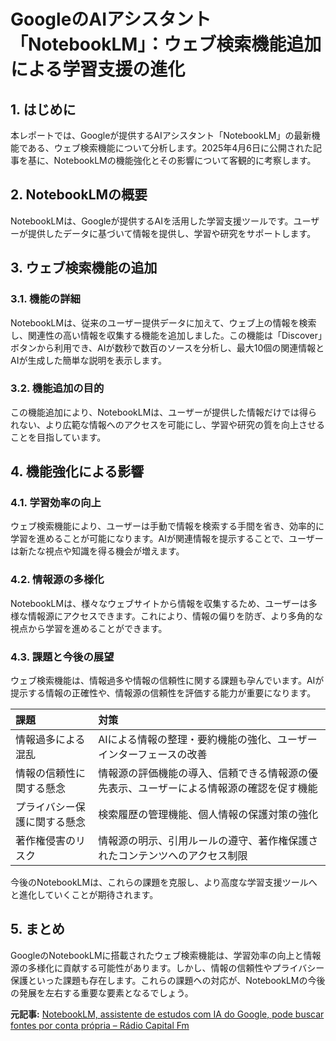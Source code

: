 # GoogleのAIアシスタント「NotebookLM」：ウェブ検索機能追加による学習支援の進化

## 1. はじめに

本レポートでは、Googleが提供するAIアシスタント「NotebookLM」の最新機能である、ウェブ検索機能について分析します。2025年4月6日に公開された記事を基に、NotebookLMの機能強化とその影響について客観的に考察します。

## 2. NotebookLMの概要

NotebookLMは、Googleが提供するAIを活用した学習支援ツールです。ユーザーが提供したデータに基づいて情報を提供し、学習や研究をサポートします。

## 3. ウェブ検索機能の追加

### 3.1. 機能の詳細

NotebookLMは、従来のユーザー提供データに加えて、ウェブ上の情報を検索し、関連性の高い情報を収集する機能を追加しました。この機能は「Discover」ボタンから利用でき、AIが数秒で数百のソースを分析し、最大10個の関連情報とAIが生成した簡単な説明を表示します。

### 3.2. 機能追加の目的

この機能追加により、NotebookLMは、ユーザーが提供した情報だけでは得られない、より広範な情報へのアクセスを可能にし、学習や研究の質を向上させることを目指しています。

## 4. 機能強化による影響

### 4.1. 学習効率の向上

ウェブ検索機能により、ユーザーは手動で情報を検索する手間を省き、効率的に学習を進めることが可能になります。AIが関連情報を提示することで、ユーザーは新たな視点や知識を得る機会が増えます。

### 4.2. 情報源の多様化

NotebookLMは、様々なウェブサイトから情報を収集するため、ユーザーは多様な情報源にアクセスできます。これにより、情報の偏りを防ぎ、より多角的な視点から学習を進めることができます。

### 4.3. 課題と今後の展望

ウェブ検索機能は、情報過多や情報の信頼性に関する課題も孕んでいます。AIが提示する情報の正確性や、情報源の信頼性を評価する能力が重要になります。

| 課題 | 対策 |
| :---------------------------------- | :---------------------------------------------------------------------------------------------------------------------------------- |
| 情報過多による混乱 | AIによる情報の整理・要約機能の強化、ユーザーインターフェースの改善 |
| 情報の信頼性に関する懸念 | 情報源の評価機能の導入、信頼できる情報源の優先表示、ユーザーによる情報源の確認を促す機能 |
| プライバシー保護に関する懸念 | 検索履歴の管理機能、個人情報の保護対策の強化 |
| 著作権侵害のリスク | 情報源の明示、引用ルールの遵守、著作権保護されたコンテンツへのアクセス制限 |

今後のNotebookLMは、これらの課題を克服し、より高度な学習支援ツールへと進化していくことが期待されます。

## 5. まとめ

GoogleのNotebookLMに搭載されたウェブ検索機能は、学習効率の向上と情報源の多様化に貢献する可能性があります。しかし、情報の信頼性やプライバシー保護といった課題も存在します。これらの課題への対応が、NotebookLMの今後の発展を左右する重要な要素となるでしょう。


**元記事:** [NotebookLM, assistente de estudos com IA do Google, pode buscar fontes por conta própria – Rádio Capital Fm](https://capitalfmradio.com.br/notebooklm-assistente-de-estudos-com-ia-do-google-pode-buscar-fontes-por-conta-propria/)